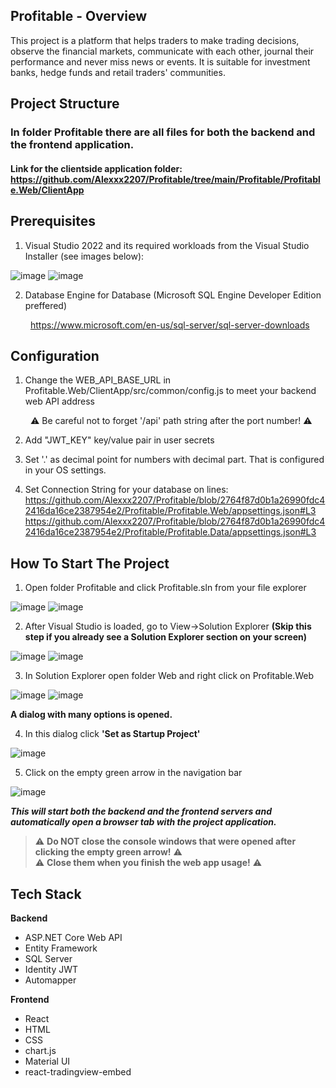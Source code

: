 ## Profitable - Overview
This project is a platform that helps traders to make trading decisions, observe the financial markets, communicate with each other, journal their performance and never miss news or events. It is suitable for investment banks, hedge funds and retail traders' communities.

## Project Structure
### In folder Profitable there are all files for both the backend and the frontend application.

#### **Link for the clientside application folder: https://github.com/Alexxx2207/Profitable/tree/main/Profitable/Profitable.Web/ClientApp** ####

## Prerequisites

1. Visual Studio 2022 and its required workloads from the Visual Studio Installer (see images below):

![image](https://user-images.githubusercontent.com/61185321/197560581-d7cfa221-83b9-427e-9f52-68221e854ce6.png)
![image](https://user-images.githubusercontent.com/61185321/182320887-25f449a1-3b03-49a8-a48f-49f098c10f14.png)


2. Database Engine for Database (Microsoft SQL Engine Developer Edition preffered)

&emsp;&emsp; https://www.microsoft.com/en-us/sql-server/sql-server-downloads


## Configuration

1. Change the WEB_API_BASE_URL in Profitable.Web/ClientApp/src/common/config.js to meet your backend web API address

&emsp;&emsp; :warning: Be careful not to forget '/api' path string after the port number! :warning:

2. Add "JWT_KEY" key/value pair in user secrets

3. Set '.' as decimal point for numbers with decimal part. That is configured in your OS settings.

4. Set Connection String for your database on lines:
https://github.com/Alexxx2207/Profitable/blob/2764f87d0b1a26990fdc42416da16ce2387954e2/Profitable/Profitable.Web/appsettings.json#L3
https://github.com/Alexxx2207/Profitable/blob/2764f87d0b1a26990fdc42416da16ce2387954e2/Profitable/Profitable.Data/appsettings.json#L3

## How To Start The Project
    
1. Open folder Profitable and click Profitable.sln from your file explorer
  
![image](https://user-images.githubusercontent.com/61185321/182321525-02dd831b-2a63-4d71-aaa7-b1893ed3035d.png)
![image](https://user-images.githubusercontent.com/61185321/182321593-cdc71aab-7e36-4f87-a952-4fe0424bebcb.png)
  
    
2. After Visual Studio is loaded, go to View->Solution Explorer **(Skip this step if you already see a Solution Explorer section on your screen)**
  
![image](https://user-images.githubusercontent.com/61185321/182322449-08b080b8-e2a0-4e0b-a09c-6ede73d6540d.png)
![image](https://user-images.githubusercontent.com/61185321/182322515-427f9103-ffb2-4c05-a017-37aa9e8c12f8.png)
  
  
3. In Solution Explorer open folder Web and right click on Profitable.Web
  
![image](https://user-images.githubusercontent.com/61185321/182330066-0dd0ebf4-2160-4f9d-a09e-1bed6ae080ac.png)
![image](https://user-images.githubusercontent.com/61185321/182330356-6590855b-3d76-4b86-ab9a-8e5d7375d5e8.png)
  
**A dialog with many options is opened.**
  
  
4. In this dialog click **'Set as Startup Project'**  
  
![image](https://user-images.githubusercontent.com/61185321/182323855-25bd40a0-98e2-4038-ab47-baa551f8110d.png)
  
5. Click on the empty green arrow in the navigation bar
  
![image](https://user-images.githubusercontent.com/61185321/182324277-8c4b9498-f0ce-4e44-acbe-e641316ad5e3.png)
  
***This will start both the backend and the frontend servers and automatically open a browser tab with the project application.***
  
> :warning: **Do NOT close the console windows that were opened after clicking the empty green arrow!** :warning:  
> :warning: **Close them when you finish the web app usage!** :warning: 

## Tech Stack

**Backend**

- ASP.NET Core Web API
- Entity Framework
- SQL Server
- Identity JWT
- Automapper


**Frontend**

- React
- HTML
- CSS
- chart.js
- Material UI
- react-tradingview-embed
